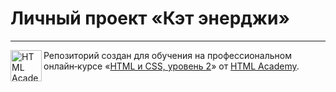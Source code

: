 # Личный проект «Кэт энерджи»
---

<a href="https://htmlacademy.ru/intensive/adaptive"><img align="left" width="50" height="50" alt="HTML Academy" src="https://up.htmlacademy.ru/static/img/intensive/adaptive/logo-for-github-2.png"></a>

Репозиторий создан для обучения на профессиональном онлайн‑курсе «[HTML и CSS, уровень 2](https://htmlacademy.ru/intensive/adaptive)» от [HTML Academy](https://htmlacademy.ru).

[travis-image]: https://travis-ci.com/htmlacademy-adaptive/608749-cat-energy-18.svg?branch=master
[travis-url]: https://travis-ci.com/htmlacademy-adaptive/608749-cat-energy-18
[dependency-image]: https://david-dm.org/htmlacademy-adaptive/608749-cat-energy-18/dev-status.svg?style=flat-square
[dependency-url]: https://david-dm.org/htmlacademy-adaptive/608749-cat-energy-18?type=dev
